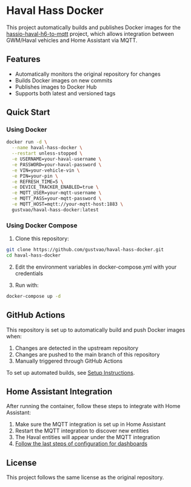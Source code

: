 # Haval Hass Docker

This project automatically builds and publishes Docker images for the [hassio-haval-h6-to-mqtt](https://github.com/havaleiros/hassio-haval-h6-to-mqtt) project, which allows integration between GWM/Haval vehicles and Home Assistant via MQTT.

## Features

- Automatically monitors the original repository for changes
- Builds Docker images on new commits
- Publishes images to Docker Hub
- Supports both latest and versioned tags

## Quick Start

### Using Docker

```bash
docker run -d \
  --name haval-hass-docker \
  --restart unless-stopped \
  -e USERNAME=your-haval-username \
  -e PASSWORD=your-haval-password \
  -e VIN=your-vehicle-vin \
  -e PIN=your-pin \
  -e REFRESH_TIME=5 \
  -e DEVICE_TRACKER_ENABLED=true \
  -e MQTT_USER=your-mqtt-username \
  -e MQTT_PASS=your-mqtt-password \
  -e MQTT_HOST=mqtt://your-mqtt-host:1883 \
  gustvao/haval-hass-docker:latest
```

### Using Docker Compose

1. Clone this repository:
```bash
git clone https://github.com/gustvao/haval-hass-docker.git
cd haval-hass-docker
```

2. Edit the environment variables in docker-compose.yml with your credentials

3. Run with:
```bash
docker-compose up -d
```

## GitHub Actions

This repository is set up to automatically build and push Docker images when:

1. Changes are detected in the upstream repository
2. Changes are pushed to the main branch of this repository
3. Manually triggered through GitHub Actions

To set up automated builds, see [Setup Instructions](.github/SETUP.md).

## Home Assistant Integration

After running the container, follow these steps to integrate with Home Assistant:

1. Make sure the MQTT integration is set up in Home Assistant
2. Restart the MQTT integration to discover new entities
3. The Haval entities will appear under the MQTT integration
4. [Follow the last steps of configuration for dashboards](https://github.com/havaleiros/hassio-haval-h6-to-mqtt/tree/main/haval-h6-mqtt#configurar-um-novo-dashboard-em-seu-home-assistant)

## License

This project follows the same license as the original repository. 